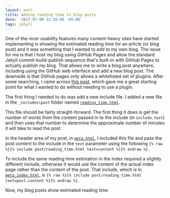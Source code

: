 ```yaml
---
layout: post
title: Adding reading time to blog posts
date: '2017-07-09 12:30:00 -05:00'
tags: jekyll
---
```


One of the nicer usability features many content-heavy sites have started implementing is showing the estimated reading time for an article (or blog post) and it was something that I wanted to add to my own blog. The issue for me is that I host my blog using GitHub Pages and allow the standard Jekyll commit-build-publish sequence that's built-in with GitHub Pages to actually publish my blog. That allows me to write a blog post anywhere, including using the GitHub web interface and add a new blog post. The downside is that GitHub pages only allows a whitelisted set of plugins. After some searching, I came across [this post](https://carlosbecker.com/posts/jekyll-reading-time-without-plugins/), which gave me a great starting point for what I wanted to do without needing to use a plugin.

The first thing I needed to do was add a new include file. I added a new file in the `_includes\post` folder named [`reading_time.html`](https://github.com/scottdorman/scottdorman.github.io/blob/master/_includes/post/reading_time.html).

This file should be fairly straight-forward. The first thing it does is get the number of words from the content passed in to the include (in `include.text`) and then uses that number to determine the approximate number of minutes it will take to read the post.

In the header area of my post, in [`meta.html`](https://github.com/scottdorman/scottdorman.github.io/blob/master/_includes/post/meta.html), I included this file and pass the post content to the include in the `text` parameter using the following `{% raw %}{% include post/reading_time.html text=content %}{% endraw %}`.

To include the same reading time estimation in the index required a slightly different include, otherwise it would use the content of the actual index page rather than the content of the post. That include, which is in [`meta_index.html`](https://github.com/scottdorman/scottdorman.github.io/blob/master/_includes/post/meta_index.html), is `{% raw %}{% include post/reading_time.html text=post.content %}{% endraw %}`.

Now, my blog posts show estimated reading time.
